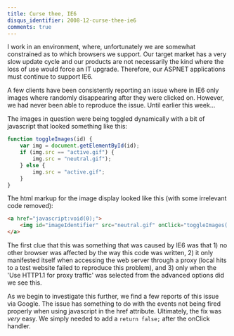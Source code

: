 ```yaml
---
title: Curse thee, IE6
disqus_identifier: 2008-12-curse-thee-ie6
comments: true
---
```


I work in an environment, where, unfortunately we are somewhat constrained as to which browsers we support. Our target market has a very slow update cycle and our products are not necessarily the kind where the loss of use would force an IT upgrade. Therefore, our ASPNET applications must continue to support IE6.

A few clients have been consistently reporting an issue where in IE6 only images where randomly disappearing after they were clicked on. However, we had never been able to reproduce the issue. Until earlier this week...

The images in question were being toggled dynamically with a bit of javascript that looked something like this:

``` javascript
function toggleImages(id) {
    var img = document.getElementById(id);
    if (img.src == "active.gif") {
        img.src = "neutral.gif");
    } else {
        img.src = "active.gif";
    }
}
```

The html markup for the image display looked like this (with some irrelevant code removed):

``` html
<a href="javascript:void(0);">
    <img id="imageIdentifier" src="neutral.gif" onClick="toggleImages('imageIdentifier');"/>
</a>
```

The first clue that this was something that was caused by IE6 was that 1) no other browser was affected by the way this code was written, 2) it only manifested itself when accessing the web server through a proxy (local hits to a test website failed to reproduce this problem), and 3) only when the 'Use HTTP1.1 for proxy traffic' was selected from the advanced options did we see this.

As we begin to investigate this further, we find a few reports of this issue via Google. The issue has something to do with the events not being fired properly when using javascript in the href attribute. Ultimately, the fix was *very* easy. We simply needed to add a `return false;` after the onClick handler.
